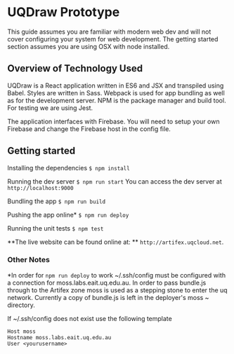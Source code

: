 # UQDraw Prototype
This guide assumes you are familiar with modern web dev and will not cover configuring your system for web development. The getting started section assumes you are using OSX with node installed.

## Overview of Technology Used
UQDraw is a React application written in ES6 and JSX and transpiled using Babel. Styles are written in Sass. Webpack is used for app bundling as well as for the development server. NPM is the package manager and build tool. For testing we are using Jest.

The application interfaces with Firebase. You will need to setup your own Firebase and change the Firebase host in the config file.

## Getting started
Installing the dependencies
`$ npm install`

Running the dev server
`$ npm run start`
You can access the dev server at `http://localhost:9000`

Bundling the app
`$ npm run build`

Pushing the app online*
`$ npm run deploy`

Running the unit tests
`$ npm test`

**The live website can be found online at: **
 `http://artifex.uqcloud.net`.

 ### Other Notes

 *In order for `npm run deploy` to work ~/.ssh/config must be configured with a connection for moss.labs.eait.uq.edu.au. In order to pass bundle.js through to the Artifex zone moss is used as a stepping stone to enter the uq network. Currently a copy of bundle.js is left in the deployer's moss ~ directory.

If ~/.ssh/config does not exist use the following template

```
Host moss
Hostname moss.labs.eait.uq.edu.au
User <yourusername>
```
